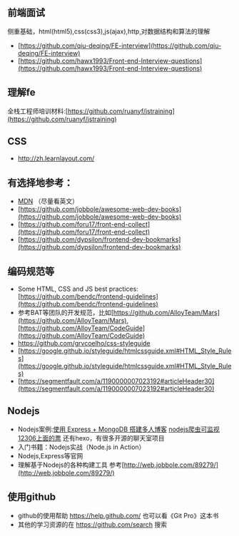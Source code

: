 ## 前端面试
侧重基础，html(html5),css(css3),js(ajax),http,对数据结构和算法的理解

- [https://github.com/qiu-deqing/FE-interview](https://github.com/qiu-deqing/FE-interview)
- [https://github.com/hawx1993/Front-end-Interview-questions](https://github.com/hawx1993/Front-end-Interview-questions)

## 理解fe
全栈工程师培训材料:[https://github.com/ruanyf/jstraining](https://github.com/ruanyf/jstraining)

## CSS
- http://zh.learnlayout.com/

## 有选择地参考：
- [MDN](https://developer.mozilla.org/en-US/)  （尽量看英文）
- [https://github.com/jobbole/awesome-web-dev-books](https://github.com/jobbole/awesome-web-dev-books)
- [https://github.com/foru17/front-end-collect](https://github.com/foru17/front-end-collect)
- [https://github.com/dypsilon/frontend-dev-bookmarks](https://github.com/dypsilon/frontend-dev-bookmarks)

## 编码规范等
- Some HTML, CSS and JS best practices: [https://github.com/bendc/frontend-guidelines](https://github.com/bendc/frontend-guidelines)
- 参考BAT等团队的开发规范，比如[https://github.com/AlloyTeam/Mars](https://github.com/AlloyTeam/Mars),[https://github.com/AlloyTeam/CodeGuide](https://github.com/AlloyTeam/CodeGuide)
- https://github.com/grvcoelho/css-styleguide
- [https://google.github.io/styleguide/htmlcssguide.xml#HTML_Style_Rules](https://google.github.io/styleguide/htmlcssguide.xml#HTML_Style_Rules)
- [https://segmentfault.com/a/1190000007023192#articleHeader30](https://segmentfault.com/a/1190000007023192#articleHeader30)

## Nodejs
- Nodejs案例:[使用 Express + MongoDB 搭建多人博客](https://github.com/nswbmw/N-blog)  [nodejs爬虫可监视12306上面的票](https://github.com/Froguard/wt) 还有hexo，有很多开源的聊天室项目
- 入门书籍：Nodejs实战（Node.js in Action）
- Nodejs,Express等官网
- 理解基于Nodejs的各种构建工具 参考[http://web.jobbole.com/89279/](http://web.jobbole.com/89279/)

## 使用github
- github的使用帮助 https://help.github.com/  也可以看《Git Pro》这本书
- 其他的学习资源的在 https://github.com/search 搜索
